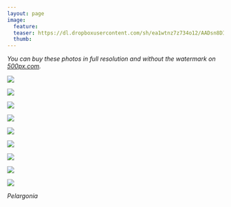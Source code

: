 ```yaml
---
layout: page
image:
  feature:
  teaser: https://dl.dropboxusercontent.com/sh/ea1wtnz7z734o12/AADsn8DIxclGjRoX3EM8UVw3a/luontokuvat/kes%C3%A4/9/DS36536-245px.jpg
  thumb:
---
```


*You can buy these photos in full resolution and without the watermark on [500px.com](https://500px.com/minimuutticom/galleries/flowers).*

[![](https://dl.dropboxusercontent.com/sh/ea1wtnz7z734o12/AAAkosNifH3HG-5UF3sqQs5ta/luontokuvat/kes%C3%A4/7/DS36603-800px.jpg)](https://dl.dropboxusercontent.com/sh/ea1wtnz7z734o12/AACptsnvqCbPPMB454Z0XTV2a/luontokuvat/kes%C3%A4/7/DS36603.jpg)

[![](https://dl.dropboxusercontent.com/sh/ea1wtnz7z734o12/AABYZP0T5rjAMEOZMyXdgqzxa/luontokuvat/kes%C3%A4/9/DS36555-800px.jpg)](https://dl.dropboxusercontent.com/sh/ea1wtnz7z734o12/AABDKiEI0ZxTHf-sy2pGEH9ka/luontokuvat/kes%C3%A4/9/DS36555.jpg)

[![](https://dl.dropboxusercontent.com/sh/ea1wtnz7z734o12/AAAW67DINohGMpyJAFUF_QyJa/luontokuvat/kes%C3%A4/9/DS36565-800px.jpg)](https://dl.dropboxusercontent.com/sh/ea1wtnz7z734o12/AABHiQZXQFutq_YBqhL8SOy2a/luontokuvat/kes%C3%A4/9/DS36565.jpg)

[![](https://dl.dropboxusercontent.com/sh/ea1wtnz7z734o12/AAD7zX7KVFWLLjEGNEfYe51Ca/luontokuvat/kes%C3%A4/9/DS36571-800px.jpg)](https://dl.dropboxusercontent.com/sh/ea1wtnz7z734o12/AAB-epM9LE6Z4Wk1ZS4iayJWa/luontokuvat/kes%C3%A4/9/DS36571.jpg)

[![](https://dl.dropboxusercontent.com/sh/ea1wtnz7z734o12/AAA3gGWvyqVW7GPZQN2rv6_na/luontokuvat/kes%C3%A4/9/DS36618-800px.jpg)](https://dl.dropboxusercontent.com/sh/ea1wtnz7z734o12/AAASHA-KeVW63J-OgGJISQGNa/luontokuvat/kes%C3%A4/9/DS36618.jpg)

[![](https://dl.dropboxusercontent.com/sh/ea1wtnz7z734o12/AABG5LAkHUkBbU6tP9Uvfz5Da/luontokuvat/kes%C3%A4/9/DS36531-800px.jpg)](https://dl.dropboxusercontent.com/sh/ea1wtnz7z734o12/AAB1BDHpFhdsLPcuNLQLDhnqa/luontokuvat/kes%C3%A4/9/DS36531.jpg)

[![](https://dl.dropboxusercontent.com/sh/ea1wtnz7z734o12/AAD1lLRSyqiJy130UkLXyJZ0a/luontokuvat/kes%C3%A4/9/DS36532-800px.jpg)](https://dl.dropboxusercontent.com/sh/ea1wtnz7z734o12/AAA1hTzPjbqe_DI-GooA5R3-a/luontokuvat/kes%C3%A4/9/DS36532.jpg)

[![](https://dl.dropboxusercontent.com/sh/ea1wtnz7z734o12/AADwq7wdl8xph_NW-2M9M_Hha/luontokuvat/kes%C3%A4/9/DS36533-800px.jpg)](https://dl.dropboxusercontent.com/sh/ea1wtnz7z734o12/AAAebu0J7MJnl3C2lrKgT8Sca/luontokuvat/kes%C3%A4/9/DS36533.jpg)

[![](https://dl.dropboxusercontent.com/sh/ea1wtnz7z734o12/AAAHixboXJ5erN40Ucc8sF5Ua/luontokuvat/kes%C3%A4/9/DS36536-800px.jpg)](https://dl.dropboxusercontent.com/sh/ea1wtnz7z734o12/AAB6DpxMirQzgIDe6H2GqED4a/luontokuvat/kes%C3%A4/9/DS36536.jpg)

*Pelargonia*
